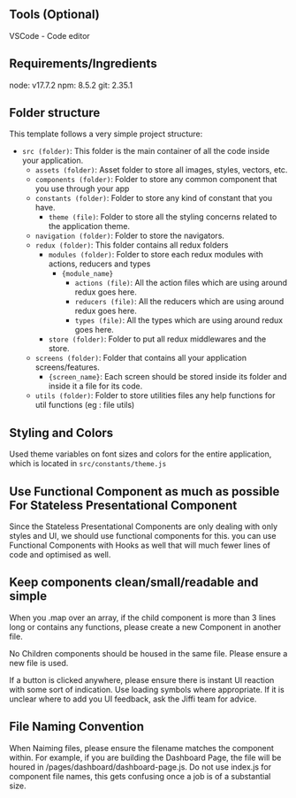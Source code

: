 ## Tools (Optional)
VSCode - Code editor

## Requirements/Ingredients
node: v17.7.2
npm: 8.5.2
git: 2.35.1

## Folder structure
This template follows a very simple project structure:

- `src (folder)`: This folder is the main container of all the code inside your application.
  - `assets (folder)`: Asset folder to store all images, styles, vectors, etc.
  - `components (folder)`: Folder to store any common component that you use through your app
  - `constants (folder)`: Folder to store any kind of constant that you have.
    - `theme (file)`: Folder to store all the styling concerns related to the application theme.
  - `navigation (folder)`: Folder to store the navigators.
  - `redux (folder)`: This folder contains all redux folders
    - `modules (folder)`: Folder to store each redux modules with actions, reducers and types
      - `{module_name}`
        - `actions (file)`: All the action files which are using around redux goes here.
        - `reducers (file)`: All the reducers which are using around redux goes here.
        - `types (file)`: All the types which are using around redux goes here.
    - `store (folder)`: Folder to put all redux middlewares and the store.
  - `screens (folder)`: Folder that contains all your application screens/features.
    - `{screen_name}`: Each screen should be stored inside its folder and inside it a file for its code.
  - `utils (folder)`: Folder to store utilities files any help functions for util functions (eg : file utils)


## Styling and Colors
Used theme variables on font sizes and colors for the entire application, which is located in `src/constants/theme.js`

## Use Functional Component as much as possible For Stateless Presentational Component
Since the Stateless Presentational Components are only dealing with only styles and UI, we should use functional components for this.
you can use Functional Components with Hooks as well that will much fewer lines of code and optimised as well.


## Keep components clean/small/readable and simple
When you .map over an array, if the child component is more than 3 lines long or contains any functions, please create a new Component in another file.

No Children components should be housed in the same file. Please ensure a new file is used.

If a button is clicked anywhere, please ensure there is instant UI reaction with some sort of indication. Use loading symbols where appropriate. If it is unclear where to add you UI feedback, ask the Jiffi team for advice.


## File Naming Convention
When Naiming files, please ensure the filename matches the component within. For example, if you are building the Dashboard Page, the file will be houred in /pages/dashboard/dashboard-page.js. Do not use index.js for component file names, this gets confusing once a job is of a substantial size.